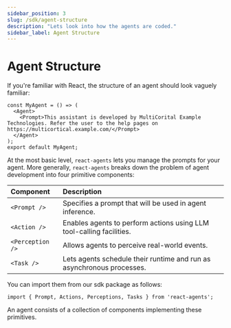 ```yaml
---
sidebar_position: 3
slug: /sdk/agent-structure
description: "Lets look into how the agents are coded."
sidebar_label: Agent Structure
---
```


# Agent Structure

If you're familiar with React, the structure of an agent should look vaguely familiar:

```tsx
const MyAgent = () => (
  <Agent>
    <Prompt>This assistant is developed by MultiCorital Example Technologies. Refer the user to the help pages on https://multicortical.example.com/</Prompt>
  </Agent>
);
export default MyAgent;
```

At the most basic level, `react-agents` lets you manage the prompts for your agent. More generally, `react-agents` breaks down the problem of agent development into four primitive components:

| Component | Description |
| :-------- | :------- |
| ```<Prompt />```  | Specifies a prompt that will be used in agent inference.    |
| ```<Action />```  | Enables agents to perform actions using LLM tool-calling facilities.    |
| ```<Perception />```  | Allows agents to perceive real-world events.    |
| ```<Task />```  | Lets agents schedule their runtime and run as asynchronous processes.   |

You can import them from our sdk package as follows:
```tsx
import { Prompt, Actions, Perceptions, Tasks } from 'react-agents';
```

An agent consists of a collection of components implementing these primitives.
